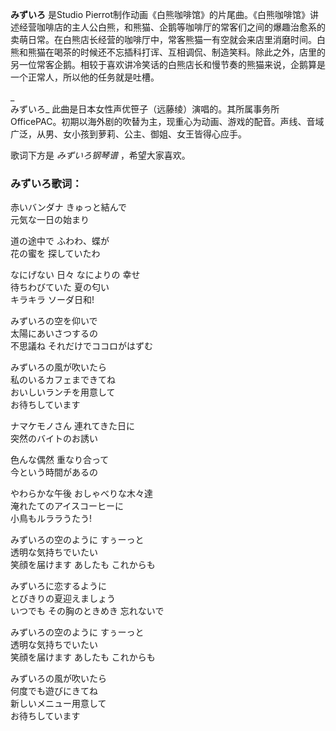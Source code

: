 

**みずいろ** 是Studio
Pierrot制作动画《白熊咖啡馆》的片尾曲。《白熊咖啡馆》讲述经营咖啡店的主人公白熊，和熊猫、企鹅等咖啡厅的常客们之间的爆趣治愈系的卖萌日常。在白熊店长经营的咖啡厅中，常客熊猫一有空就会来店里消磨时间。白熊和熊猫在喝茶的时候还不忘插科打诨、互相调侃、制造笑料。除此之外，店里的另一位常客企鹅。相较于喜欢讲冷笑话的白熊店长和慢节奏的熊猫来说，企鹅算是一个正常人，所以他的任务就是吐槽。

_  
みずいろ_
此曲是日本女性声优笹子（远藤绫）演唱的。其所属事务所OfficePAC。初期以海外剧的吹替为主，现重心为动画、游戏的配音。声线、音域广泛，从男、女小孩到萝莉、公主、御姐、女王皆得心应手。

  
歌词下方是 _みずいろ钢琴谱_ ，希望大家喜欢。

### みずいろ歌词：

赤いバンダナ きゅっと結んで  
元気な一日の始まり

道の途中で ふわわ、蝶が  
花の蜜を 探していたわ

なにげない 日々 なによりの 幸せ  
待ちわびていた 夏の匂い  
キラキラ ソーダ日和!

みずいろの空を仰いで  
太陽にあいさつするの  
不思議ね それだけでココロがはずむ

みずいろの風が吹いたら  
私のいるカフェまできてね  
おいしいランチを用意して  
お待ちしています

ナマケモノさん 連れてきた日に  
突然のバイトのお誘い

色んな偶然 重なり合って  
今という時間があるの

やわらかな午後 おしゃべりな木々達  
淹れたてのアイスコーヒーに  
小鳥もルララうたう!

みずいろの空のように すぅーっと  
透明な気持ちでいたい  
笑顔を届けます あしたも これからも

みずいろに恋するように  
とびきりの夏迎えましょう  
いつでも その胸のときめき 忘れないで

みずいろの空のように すぅーっと  
透明な気持ちでいたい  
笑顔を届けます あしたも これからも

みずいろの風が吹いたら  
何度でも遊びにきてね  
新しいメニュー用意して  
お待ちしています

